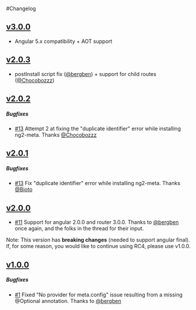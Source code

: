 #Changelog

## [v3.0.0](https://github.com/vinaygopinath/ng2-meta/releases/tag/v3.0.0)

* Angular 5.x compatibility + AOT support

## [v2.0.3](https://github.com/vinaygopinath/ng2-meta/releases/tag/v2.0.3)

* postInstall script fix ([@bergben](https://github.com/bergben)) + support for child routes ([@Chocobozzz](https://github.com/Chocobozzz))

## [v2.0.2](https://github.com/vinaygopinath/ng2-meta/releases/tag/v2.0.2)

##### Bugfixes

* [#13](https://github.com/vinaygopinath/ng2-meta/issues/13) Attempt 2 at fixing the "duplicate identifier" error while installing ng2-meta. Thanks [@Chocobozzz](https://github.com/Chocobozzz)

## [v2.0.1](https://github.com/vinaygopinath/ng2-meta/releases/tag/v2.0.1)

##### Bugfixes

* [#13](https://github.com/vinaygopinath/ng2-meta/issues/13) Fix "duplicate identifier" error while installing ng2-meta. Thanks [@Bioto](https://github.com/Bioto)

## [v2.0.0](https://github.com/vinaygopinath/ng2-meta/releases/tag/v2.0.0)

* [#11](https://github.com/vinaygopinath/ng2-meta/issues/11) Support for angular 2.0.0 and router 3.0.0. Thanks to [@bergben](https://github.com/bergben) once again, and the folks in the thread for their input.

Note: This version has **breaking changes** (needed to support angular final). If, for some reason, you would like to continue using RC4, please use v1.0.0.

## [v1.0.0](https://github.com/vinaygopinath/ng2-meta/releases/tag/v1.0.0)

##### Bugfixes

* [#1](https://github.com/vinaygopinath/ng2-meta/issues/1) Fixed "No provider for meta.config" issue resulting from a missing @Optional annotation. Thanks to [@bergben](https://github.com/bergben)